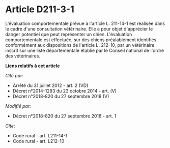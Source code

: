 # Article D211-3-1

L'évaluation comportementale prévue à l'article L. 211-14-1 est réalisée dans le cadre d'une consultation vétérinaire. Elle a
pour objet d'apprécier le danger potentiel que peut représenter un chien. L'évaluation comportementale est effectuée, sur des
chiens préalablement identifiés conformément aux dispositions de l'article L. 212-10, par un vétérinaire inscrit sur une
liste départementale établie par le Conseil national de l'ordre des vétérinaires.

**Liens relatifs à cet article**

_Cité par_:

  - Arrêté du 31 juillet 2012 - art. 2 (VD)
  - Décret n°2014-1293 du 23 octobre 2014 - art. (V)
  - Décret n°2018-820 du 27 septembre 2018 (V)

_Modifié par_:

  - Décret n°2018-820 du 27 septembre 2018 - art. 1

_Cite_:

  - Code rural - art. L211-14-1
  - Code rural - art. L212-10
